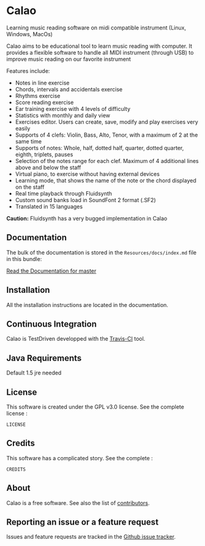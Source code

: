 Calao
==========

Learning music reading software on midi compatible instrument (Linux, Windows, MacOs)

Calao aims to be educational tool to learn music reading with computer.
It provides a flexible software to handle all MIDI instrument (through USB) to
improve music reading on our favorite instrument

Features include:

 * Notes in line exercise
 * Chords, intervals and accidentals exercise
 * Rhythms exercise
 * Score reading exercise
 * Ear training exercise with 4 levels of difficulty
 * Statistics with monthly and daily view
 * Exercises editor. Users can create, save, modify and play exercises very easily
 * Supports of 4 clefs: Violin, Bass, Alto, Tenor, with a maximum of 2 at the same time
 * Supports of notes: Whole, half, dotted half, quarter, dotted quarter, eighth, triplets, pauses
 * Selection of the notes range for each clef. Maximum of 4 additional lines above and below the staff
 * Virtual piano, to exercise without having external devices
 * Learning mode, that shows the name of the note or the chord displayed on the staff
 * Real time playback through Fluidsynth
 * Custom sound banks load in SoundFont 2 format (.SF2)
 * Translated in 15 languages

**Caution:** Fluidsynth has a very bugged implementation in Calao

Documentation
-------------

The bulk of the documentation is stored in the `Resources/docs/index.md`
file in this bundle:

[Read the Documentation for master](https://github.com/Neonunux/calao/blob/master/docs/index.md)

Installation
------------

All the installation instructions are located in the documentation.

Continuous Integration
----------------------

Calao is TestDriven developped with the [Travis-CI](https://travis-ci.org/Neonunux/gnuLecture)
tool.

Java Requirements
-----------------

Default 1.5 jre needed

License
-------

This software is created under the GPL v3.0 license. See the complete license :

    LICENSE
    
Credits
-------

This software has a complicated story. See the complete :

    CREDITS

About
-----

Calao is a free software.
See also the list of [contributors](https://github.com/Neonunux/gnuLecture/contributors).

Reporting an issue or a feature request
---------------------------------------

Issues and feature requests are tracked in the [Github issue tracker](https://github.com/Neonunux/gnuLecture/issues).
